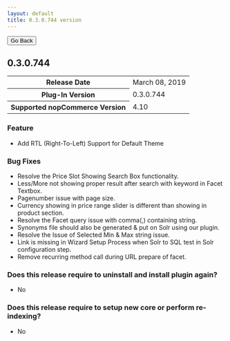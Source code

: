 ```yaml
---
layout: default
title: 0.3.0.744 version
---
```

<div class="sub-section">
  <div class="backtoprevpage">
    <button id="backButton">Go Back</button>
  </div>
  <div class="page-title">
    <h2>0.3.0.744</h2>
  </div>
  <div class="section-content">
    <div class="table-responsive">
        <table class="table table-bordered table-striped table-hover">
            <tbody>
                <tr>
                    <th>Release Date</th>
                    <td>March 08, 2019</td>
                </tr>
                <tr>
                    <th>Plug-In Version</th>
                    <td>0.3.0.744</td>
                </tr>
                <tr>
                    <th>Supported nopCommerce Version</th>
                    <td>4.10</td>
                </tr>
            </tbody>
        </table>
    </div>
  </div>
</div>
<div class="sub-section">
  <div class="sub-title">
    <h3><span>Feature</span></h3>
  </div>
  <div class="section-content">
    <ul class="info-badges">
      <li>Add RTL (Right-To-Left) Support for Default Theme</li>
    </ul>
  </div>
</div>  
<div class="sub-section">
  <div class="sub-title">
    <h3><span>Bug Fixes</span></h3>
  </div>
  <div class="section-content">
    <ul class="info-badges">
      <li>Resolve the Price Slot Showing Search Box functionality.</li>
      <li>Less/More not showing proper result after search with keyword in Facet Textbox.</li>
      <li>Pagenumber issue with page size.</li>
      <li>Currency showing in price range slider is different than showing in product section.</li>
      <li>Resolve the Facet query issue with comma(,) containing string.</li>
      <li>Synonyms file should also be generated & put on Solr using our plugin.</li>
      <li>Resolve the Issue of Selected Min & Max string issue.</li>
      <li>Link is missing in Wizard Setup Process when Solr to SQL test in Solr configuration step.</li>
      <li>Remove recurring method call during URL prepare of facet.</li>
    </ul>
  </div>
</div>
<div class="sub-section">
  <div class="sub-title">
    <h3><span>Does this release require to uninstall and install plugin again?</span></h3>
  </div>
  <div class="section-content">
    <ul class="info-badges">
      <li>No</li>
    </ul>
  </div>
</div>  
<div class="sub-section">
  <div class="sub-title">
    <h3><span>Does this release require to setup new core or perform re-indexing?</span></h3>
  </div>
  <div class="section-content">
    <ul class="info-badges">
      <li>No</li>
    </ul>
  </div>
</div>
